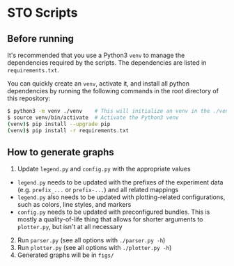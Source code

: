 # STO Scripts

## Before running

It's recommended that you use a Python3 `venv` to manage the dependencies required by the scripts.
The dependencies are listed in `requirements.txt`.

You can quickly create an `venv`, activate it, and install all python dependencies by running the following commands in the root directory of this repository:

```bash
$ python3 -m venv ./venv    # This will initialize an venv in the ./venv directory
$ source venv/bin/activate  # Activate the Python3 venv
(venv)$ pip install --upgrade pip
(venv)$ pip install -r requirements.txt
```

## How to generate graphs

1. Update `legend.py` and `config.py` with the appropriate values
  - `legend.py` needs to be updated with the prefixes of the experiment data (e.g. `prefix_...` or `prefix-...`) and all related mappings
  - `legend.py` also needs to be updated with plotting-related configurations, such as colors, line styles, and markers
  - `config.py` needs to be updated with preconfigured bundles. This is mostly a quality-of-life thing that allows for shorter arguments to `plotter.py`, but isn't at all necessary
2. Run `parser.py` (see all options with `./parser.py -h`)
3. Run `plotter.py` (see all options with `./plotter.py -h`)
4. Generated graphs will be in `figs/`
